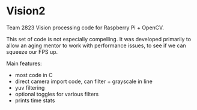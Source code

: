 Vision2
======

Team 2823 Vision processing code for Raspberry Pi + OpenCV.

This set of code is not especially compelling.  It was
developed primarily to allow an aging mentor to work with
performance issues, to see if we can squeeze our FPS up.

Main features:
  * most code in C
  * direct camera import code, can filter + grayscale in line
  * yuv filtering
  * optional toggles for various filters
  * prints time stats
